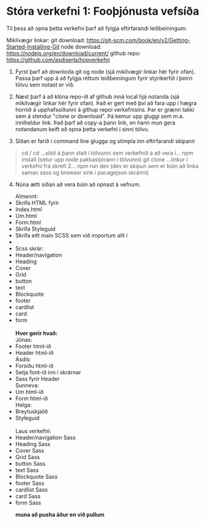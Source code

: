 # Stóra verkefni 1: Fooþjónusta vefsíða

Til þess að opna þetta verkefni þarf að fylgja eftirfarandi leiðbeiningum:

Mikilvægir linkar: 
   git download: https://git-scm.com/book/en/v2/Getting-Started-Installing-Git
   node download: https://nodejs.org/en/download/current/
   github repo: https://github.com/asdiserla/hopverkefni

1. Fyrst þarf að downloda git og node (sjá mikilvægir linkar hér fyrir ofan). Passa þarf upp á að fylgja réttum leiðbeiningum fyrir stýrikerfið í þeirri tölvu sem notast er við.

2. Næst þarf á að klóna repo-ið af github inná local hjá notanda (sjá mikilvægir linkar hér fyrir ofan). Það er gert með því að fara upp í hægra hornið á upphafssíðunni á githup repoi verkefnisins. Þar er grænn takki sem á stendur "clone or download". Þá kemur upp gluggi sem m.a. inniheldur link. Það þarf að copy-a þann link, en hann mun gera notandanum keift að opna þetta verkefni í sinni tölvu. 

3. Síðan er farið í command line glugga og stimpla inn eftirfarandi skipanir
  > cd /
  > cd ...slóð á þann stað í tölvunni sem verkefnið á að vera í...
  > npm install (setur upp node pakkastjórann í tölvunni)
  > git clone ...linkur í verkefni frá skrefi 2...
  > npm run dev (dev er skipun sem er búin að linka saman sass og browser sink í pacagejson skránni)

4. Núna ætti síðan að vera búin að opnast á vefnum.
  
  




<ul>Almennt: 
<li>Skrifa HTML fyrir
  <li>Index.html</li>
  <li>Um.html</li>
  <li>Form.html</li>
  </li>
<li>Skrifa Styleguid</li>
<li>Skrifa eitt main SCSS sem við importum allt í<li/>
<li>Scss skrár:
  <li>Header/navigation</li>
  <li>Heading</li>
  <li>Cover</li>
  <li>Grid</li>
  <li>button</li>
  <li>text</li>
  <li>Blockquote</li>
  <li>footer</li>
  <li>cardlist</li>
  <li>card</li>
  <li>form</li><br>
  <strong>Hver gerir hvað:</strong><br>
  Jónas:<br>
  <li>Footer html-ið</li>
  <li>Header html-ið</li>
  Ásdís:<br>
  <li>Forsíðu html-ið</li>
  <li>Setja font-ið inn í skrárnar</li>
  <li>Sass fyrir Header</li>
  Sunneva:<br>
  <li>Um html-ið</li>
  <li>Form html-ið</li>
  Helga:<br>
  <li>Breytuskjalið</li>
  <li>Styleguid</li><br>
  Laus verkefni:<br>
  <li>Header/navigation Sass</li>
  <li>Heading Sass</li>
  <li>Cover Sass</li>
  <li>Grid Sass</li>
  <li>button Sass</li>
  <li>text Sass</li>
  <li>Blockquote Sass</li>
  <li>footer Sass</li>
  <li>cardlist Sass</li>
  <li>card Sass</li>
  <li>form Sass</li>

<strong>muna að pusha áður en við pullum</strong>
